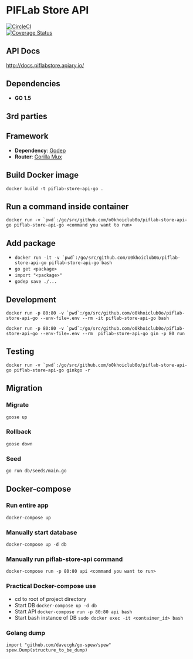 # PIFLab Store API
[![CircleCI](https://circleci.com/gh/zealotnt/piflab-store-api-go.svg?style=svg)](https://circleci.com/gh/zealotnt/piflab-store-api-go)  
[![Coverage Status](https://coveralls.io/repos/github/zealotnt/piflab-store-api-go/badge.svg)](https://coveralls.io/github/zealotnt/piflab-store-api-go)  

## API Docs
http://docs.piflabstore.apiary.io/

## Dependencies

- **GO 1.5**

## 3rd parties

## Framework

- **Dependency**: [Godep](https://github.com/tools/godep)
- **Router**: [Gorilla Mux](https://github.com/gorilla/mux)

## Build Docker image

`docker build -t piflab-store-api-go .`

## Run a command inside container

``docker run -v `pwd`:/go/src/github.com/o0khoiclub0o/piflab-store-api-go piflab-store-api-go <command you want to run>``

## Add package

- ``docker run -it -v `pwd`:/go/src/github.com/o0khoiclub0o/piflab-store-api-go piflab-store-api-go bash``
- `go get <package>`
- `import "<package>"`
- `godep save ./...`

## Development

``docker run -p 80:80 -v `pwd`:/go/src/github.com/o0khoiclub0o/piflab-store-api-go --env-file=.env --rm -it piflab-store-api-go bash``

``docker run -p 80:80 -v `pwd`:/go/src/github.com/o0khoiclub0o/piflab-store-api-go --env-file=.env --rm  piflab-store-api-go gin -p 80 run``

## Testing

``docker run -v `pwd`:/go/src/github.com/o0khoiclub0o/piflab-store-api-go piflab-store-api-go ginkgo -r``

## Migration

### Migrate
`goose up`

### Rollback
`goose down`

### Seed
`go run db/seeds/main.go`

## Docker-compose

### Run entire app
`docker-compose up`

### Manually start database
`docker-compose up -d db`

### Manually run piflab-store-api command
`docker-compose run -p 80:80 api <command you want to run>`

### Practical Docker-compose use
- cd to root of project directory
- Start DB `docker-compose up -d db`
- Start API `docker-compose run -p 80:80 api bash`
- Start bash instance of DB `sudo docker exec -it <container_id> bash`

### Golang dump
```
import "github.com/davecgh/go-spew/spew"
spew.Dump(structure_to_be_dump)
```